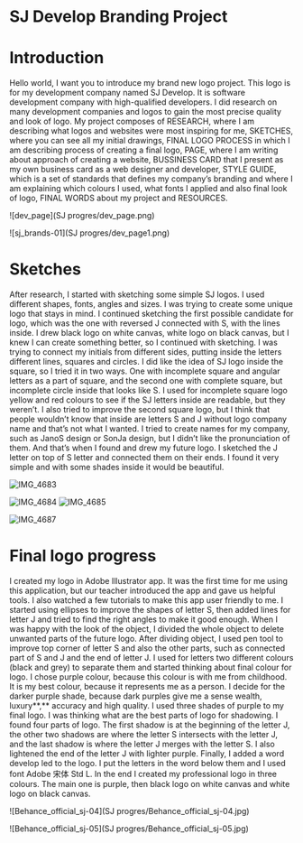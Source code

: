 # SJ Develop Branding Project



# Introduction

Hello world, I want you to introduce my brand new logo project. This logo is for my development company named SJ Develop. It is software development company with high-qualified developers. I did research on many development companies and logos to gain the most precise quality and look of logo. My project composes of RESEARCH, where I am describing what logos and websites were most inspiring for me, SKETCHES, where you can see all my initial drawings, FINAL LOGO PROCESS in which I am describing process of creating a final logo, PAGE, where I am writing about approach of creating a website, BUSSINESS CARD that I present as my own business card as a web designer and developer, STYLE GUIDE, which is a set of standards that defines my company’s branding and where I am explaining which colours I used, what fonts I applied and also final look of logo, FINAL WORDS about my project and RESOURCES.



![dev_page](SJ progres/dev_page.png)

![sj_brands-01](SJ progres/dev_page1.png)



# Sketches

After research, I started with sketching some simple SJ logos. I used different shapes, fonts, angles and sizes. I was trying to create some unique logo that stays in mind. I continued sketching the first possible candidate for logo, which was the one with reversed J connected with S, with the lines inside. I drew black logo on white canvas, white logo on black canvas, but I knew I can create something better, so I continued with sketching. I was trying to connect my initials from different sides, putting inside the letters different lines, squares and circles. I did like the idea of SJ logo inside the square, so I tried it in two ways. One with incomplete square and angular letters as a part of square, and the second one with complete square, but incomplete circle inside that looks like S. I used for incomplete square logo yellow and red colours to see if the SJ letters inside are readable, but they weren’t. I also tried to improve the second square logo, but I think that people wouldn’t know that inside are letters S and J without logo company name and that’s not what I wanted. I tried to create names for my company, such as JanoS design or SonJa design, but I didn’t like the pronunciation of them. And that’s when I found and drew my future logo. I sketched the J letter on top of S letter and connected them on their ends. I found it very simple and with some shades inside it would be beautiful.

![IMG_4683](Downloads/IMG_4683.jpg)

![IMG_4684](Downloads/IMG_4684.jpg)
![IMG_4685](Downloads/IMG_4685.jpg)

![IMG_4687](Downloads/IMG_4687.jpg)



# Final logo progress

I created my logo in Adobe Illustrator app. It was the first time for me using this application, but our teacher introduced the app and gave us helpful tools. I also watched a few tutorials to make this app user friendly to me. I started using ellipses to improve the shapes of letter S, then added lines for letter J and tried to find the right angles to make it good enough. When I was happy with the look of the object, I divided the whole object to delete unwanted parts of the future logo. After dividing object, I used pen tool to improve top corner of letter S and also the other parts, such as connected part of S and J and the end of letter J. I used for letters two different colours (black and grey) to separate them and started thinking about final colour for logo. I chose purple colour, because this colour is with me from childhood. It is my best colour, because it represents me as a person. I decide for the darker purple shade, because dark purples give me a sense wealth, luxury**,** accuracy and high quality. I used three shades of purple to my final logo. I was thinking what are the best parts of logo for shadowing. I found four parts of logo. The first shadow is at the beginning of the letter J, the other two shadows are where the letter S intersects with the letter J, and the last shadow is where the letter J merges with the letter S. I also lightened the end of the letter J with lighter purple. Finally, I added a word develop led to the logo. I put the letters in the word below them and I used font Adobe 宋体 Std L. In the end I created my professional logo in three colours. The main one is purple, then black logo on white canvas and white logo on black canvas.

![Behance_official_sj-04](SJ progres/Behance_official_sj-04.jpg)

![Behance_official_sj-05](SJ progres/Behance_official_sj-05.jpg)
